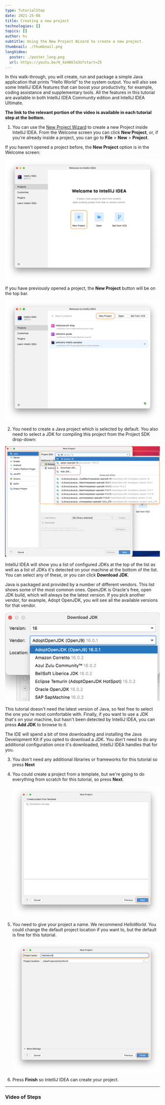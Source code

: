 ```yaml
---
type: TutorialStep
date: 2021-25-08
title: Creating a new project
technologies: []
topics: []
author: hs
subtitle: Using the New Project Wizard to create a new project.
thumbnail: ./thumbnail.png
longVideo:
  poster: ./poster_long.png
  url: https://youtu.be/H_XxH66lm3U?start=25
---
```


In this walk-through, you will create, run and package a simple Java application that prints "Hello World" to the system output. You will also see some IntelliJ IDEA features that can boost your productivity, for example, coding assistance and supplementary tools. All the features in this tutorial are available in both IntelliJ IDEA Community edition and IntelliJ IDEA Ultimate.

**The link to the relevant portion of the video is available in each tutorial step at the bottom.**

1) You can use the [New Project Wizard](https://www.jetbrains.com/help/idea/creating-and-running-your-first-java-application.html) to create a new Project inside IntelliJ IDEA. From the Welcome screen you can click **New Project**, or, if you're already inside a project, you can go to **File** > **New** > **Project**. 

If you haven't opened a project before, the **New Project** option is in the Welcome screen:

![Welcome Screen - New Project Highlighted](welcome-screen.png)

If you have previously opened a project, the **New Project** button will be on the top bar.

![img.png](welcome-screen-existing-projects.png)

2) You need to create a Java project which is selected by default. You also need to select a JDK for compiling this project from the Project SDK drop-down:

![Java Project and JDK selection](java-select-jdk.png)

IntelliJ IDEA will show you a list of configured JDKs at the top of the list as well as a list of JDKs it's detected on your machine at the bottom of the list. You can select any of these, or you can click **Download JDK**. 

Java is packaged and provided by a number of different vendors. This list shows some of the most common ones. OpenJDK is Oracle's free, open JDK build, which will always be the latest version. If you pick another vendor, for example, Adopt OpenJDK, you will see all the available versions for that vendor. 

![Different JDK Vendors](different-jdk-vendors.png)

This tutorial doesn't need the latest version of Java, so feel free to select the one you're most comfortable with. Finally, if you want to use a JDK that's on your machine, but hasn't been detected by IntelliJ IDEA, you can press **Add JDK** to browse to it.

The IDE will spend a bit of time downloading and installing the Java Development Kit if you opted to download a JDK. You don't need to do any additional configuration once it's downloaded, IntelliJ IDEA handles that for you. 

3) You don't need any additional libraries or frameworks for this tutorial so press **Next**


4) You could create a project from a template, but we're going to do everything from scratch for this tutorial, so press **Next**.

   ![No templates selected](no-templates.png)

5) You need to give your project a name. We recommend _HelloWorld_. You could change the default project location if you want to, but the default is fine for this tutorial. 

   ![Name Project HelloWorld](name-hello-world.png)

6) Press **Finish** so IntelliJ IDEA can create your project.


---

### Video of Steps